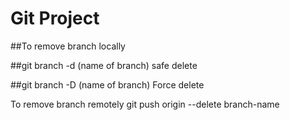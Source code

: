 ﻿# Git Project
##To remove branch locally



##git branch -d (name of branch) safe delete 



##git branch -D (name of branch) Force delete


To remove branch remotely
git push origin --delete branch-name  
